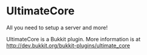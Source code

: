 UltimateCore
============

All you need to setup a server and more!


UltimateCore is a Bukkit plugin.
More information is at http://dev.bukkit.org/bukkit-plugins/ultimate_core
